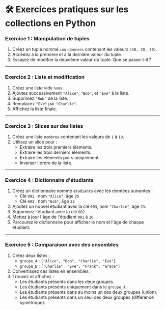 # 🛠️ Exercices pratiques sur les collections en Python

### Exercice 1 : Manipulation de tuples

1. Créez un tuple nommé `coordonnees` contenant les valeurs `(10, 20, 30)`.
2. Accédez à la première et à la dernière valeur du tuple.
3. Essayez de modifier la deuxième valeur du tuple. Que se passe-t-il ?

---

### Exercice 2 : Liste et modification

1. Créez une liste vide `noms`.
2. Ajoutez successivement `"Alice"`, `"Bob"`, et `"Eve"` à la liste.
3. Supprimez `"Bob"` de la liste.
4. Remplacez `"Eve"` par `"Charlie"`.
5. Affichez la liste finale.

---

### Exercice 3 : Slices sur des listes

1. Créez une liste `nombres` contenant les valeurs de `1` à `10`.
2. Utilisez un slice pour :
   - Extraire les trois premiers éléments.
   - Extraire les trois derniers éléments.
   - Extraire les éléments pairs uniquement.
   - Inverser l'ordre de la liste.

---

### Exercice 4 : Dictionnaire d'étudiants

1. Créez un dictionnaire nommé `etudiants` avec les données suivantes :
   - Clé `001` : nom `"Alice"`, âge `25`
   - Clé `002` : nom `"Bob"`, âge `22`
2. Ajoutez un nouvel étudiant avec la clé `003`, nom `"Charlie"`, âge `23`.
3. Supprimez l'étudiant avec la clé `002`.
4. Mettez à jour l'âge de l'étudiant `001` à `26`.
5. Parcourez le dictionnaire pour afficher le nom et l'âge de chaque étudiant.

---

### Exercice 5 : Comparaison avec des ensembles

1. Créez deux listes :
   - `groupe_A` : `["Alice", "Bob", "Charlie", "Eve"]`
   - `groupe_B` : `["Charlie", "Eve", "Frank", "Grace"]`
2. Convertissez ces listes en ensembles.
3. Trouvez et affichez :
   - Les étudiants présents dans les deux groupes.
   - Les étudiants présents uniquement dans le `groupe_A`.
   - Les étudiants présents dans au moins un des deux groupes (union).
   - Les étudiants présents dans un seul des deux groupes (différence symétrique).
